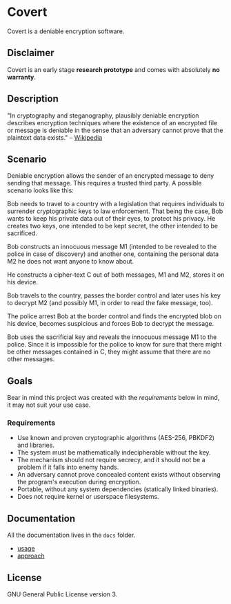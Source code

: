 # Covert

Covert is a deniable encryption software.

## Disclaimer

Covert is an early stage **research prototype** and comes with absolutely **no warranty**.

## Description

"In cryptography and steganography, plausibly deniable encryption describes encryption techniques where
the existence of an encrypted file or message is deniable in the sense that an adversary cannot prove
that the plaintext data exists." – [Wikipedia](https://en.wikipedia.org/wiki/Deniable_encryption)

## Scenario

Deniable encryption allows the sender of an encrypted message to deny sending that message. This requires a trusted
third party. A possible scenario looks like this:

Bob needs to travel to a country with a legislation that requires individuals to surrender cryptographic keys to law
enforcement. That being the case, Bob wants to keep his private data out of their eyes, to protect his privacy. He
creates two keys, one intended to be kept secret, the other intended to be sacrificed.

Bob constructs an innocuous message M1 (intended to be revealed to the police in case of discovery) and another one,
containing the personal data M2 he does not want anyone to know about.

He constructs a cipher-text C out of both messages, M1 and M2, stores it on his device.

Bob travels to the country, passes the border control and later uses his key to decrypt M2 (and possibly M1, in order
to read the fake message, too).

The police arrest Bob at the border control and finds the encrypted blob on his device, becomes suspicious and forces
Bob to decrypt the message.

Bob uses the sacrificial key and reveals the innocuous message M1 to the police. Since it is impossible for the police
to know for sure that there might be other messages contained in C, they might assume that there are no other messages.

## Goals

Bear in mind this project was created with the _requirements_ below in mind, it may not suit your use case.

### Requirements

* Use known and proven cryptographic algorithms (AES-256, PBKDF2) and libraries.
* The system must be mathematically indecipherable without the key.
* The mechanism should not require secrecy, and it should not be a problem if it falls into enemy hands.
* An adversary cannot prove concealed content exists without observing the program's execution during encryption.
* Portable, without any system dependencies (statically linked binaries).
* Does not require kernel or userspace filesystems.

## Documentation

All the documentation lives in the `docs` folder.

- [usage](docs/usage.md)
- [approach](docs/approach.md)

## License

GNU General Public License version 3.